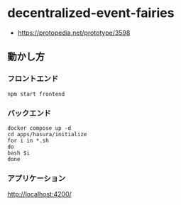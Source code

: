 # decentralized-event-fairies

- <https://protopedia.net/prototype/3598>

## 動かし方

### フロントエンド

```
npm start frontend
```

### バックエンド

```
docker compose up -d
cd apps/hasura/initialize
for i in *.sh
do
bash $i
done
```

### アプリケーション

<http://localhost:4200/>
